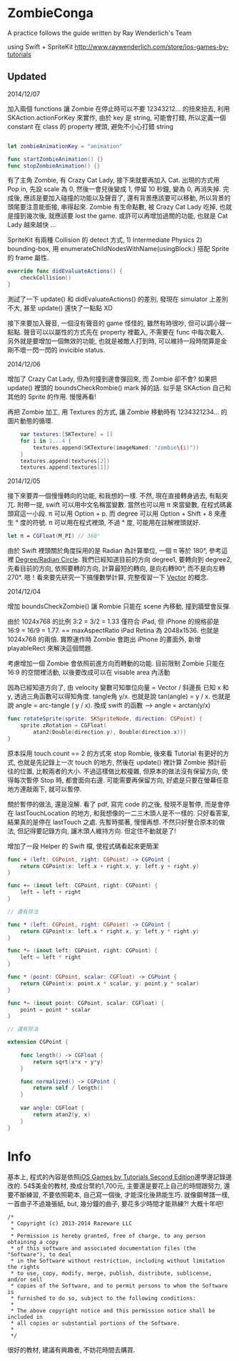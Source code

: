 ZombieConga
===========
A practice follows the guide written by Ray Wenderlich's Team

using Swift + SpriteKit
http://www.raywenderlich.com/store/ios-games-by-tutorials

Updated 
----------------
2014/12/07

加入兩個 functions 讓 Zombie 在停止時可以不要 12343212... 的扭來扭去, 利用 SKAction.actionForKey 來實作, 由於 key 是 string, 可能會打錯, 所以定義一個 constant 在 class 的 property 裡頭, 避免不小心打錯 string

```swift

let zombieAnimationKey = "animation"

func startZombieAnimation() {}
func stopZombieAnimation() {}

```

有了主角 Zombie, 有 Crazy Cat Lady, 接下來就要再加入 Cat. 出現的方式用 Pop in, 先設 scale 為 0, 然後一會兒後變成 1, 停留 10 秒鐘, 變為 0, 再消失掉. 完成後, 應該是要加入碰撞的功能以及聲音了, 還有背景應該要可以移動, 所以背景的頭尾要注意能銜接, 串得起來. Zombie 有生命點數, 被 Crazy Cat Lady 吃掉, 也就是撞到幾次後, 就應該要 lost the game. 或許可以再增加過關的功能, 也就是 Cat Lady 越來越快 ... 

SpriteKit 有兩種 Collision 的 detect 方式, 1) Intermediate Physics 2) bounding-box, 用 enumerateChildNodesWithName(usingBlock:) 搭配 Sprite 的 frame 屬性.

```swift
override func didEvaluateActions() {
    checkCollision()
}
```

測試了一下 update() 和 didEvaluateActions() 的差別, 發現在 simulator 上差別不大, 甚至 update() 還快了一點點 XD

接下來要加入聲音, 一個沒有聲音的 game 怪怪的, 雖然有時很吵, 但可以調小聲一點點. 聲音可以以屬性的方式先在 property 裡載入, 不需要在 func 中每次載入. 另外就是要增加一個無效的功能, 也就是被敵人打到時, 可以維持一段時間算是金剛不壞一閃一閃的 invicible status.

2014/12/06

增加了 Crazy Cat Lady, 但為何撞到邊會彈回來, 而 Zombie 卻不會? 如果把 update() 裡頭的 boundsCheckRombie() mark 掉的話. 似乎是 SKAction 自己和其他的 Sprite 的作用. 慢慢再看!

再把 Zombie 加工, 用 Textures 的方式, 讓 Zombie 移動時有 1234321234... 的圖片動態的循環.

```swift
    var textures:[SKTexture] = []
    for i in 1...4 {
        textures.append(SKTexture(imageNamed: "zombie\(i)"))
    }
    textures.append(textures[2])
    textures.append(textures[1])
```

2014/12/05

接下來要弄一個慢慢轉向的功能, 和我想的一樣. 不然, 現在直接轉身過去, 有點突兀. 附帶一提, swift 可以用中文名稱當變數. 當然也可以用 π 來當變數, 在程式碼裏頭寫這一小段. π 可以用 Option + p. 而 degree 可以用 Option + Shift + 8 來產生 ° 度的符號. π 可以用在程式裡頭, 不過 ° 度, 可能用在註解裡頭就好.

```swift
let π = CGFloat(M_PI) // 360°
```

由於 Swift 裡頭關於角度採用的是 Radian 為計算單位, 一個 π 等於 180°, 參考這裡 [Degree/Radian Circle](http://math.rice.edu/~pcmi/sphere/drg_txt.html). 我們已經知道目前的方向 degree1, 要轉向到 degree2, 先看目前的方向, 依照要轉的方向, 計算最短的轉向, 是向右轉90°, 而不是向左轉270°. 嗯！看來要先研究一下搞懂數學計算, 完整復習一下 [Vector](http://http://www.mathsisfun.com/algebra/vectors.html) 的概念.

2014/12/04 

增加 boundsCheckZombie() 讓 Rombie 只能在 scene 內移動, 撞到牆壁會反彈.

由於 1024x768 的比例 3:2 = 3/2 = 1.33 僅符合 iPad, 
但 iPhone 的規格卻是 16:9 = 16/9 = 1.77. == maxAspectRatio
iPad Retina 為 2048x1536. 也就是 1024x768 的兩倍. 
實際運作時 Zombie 會跑出 iPhone 的畫面外, 
新增 playableRect 來解決這個問題.

考慮增加一個 Zombie 會依照前進方向而轉動的功能.
目前限制 Zombie 只能在 16:9 的空間裡活動, 以後要改成可以在 visable area 內活動

因為已經知道方向了, 由 velocity 變數可知單位向量 = Vector / 斜邊長
已知 x 和 y, 透過三角函數可以得知角度. tangle角 y/x.
也就是說 tan(angle) = y / x.
也就是說 angle = arc-tangle ( y / x).
換成 swift 的函數 --> angle = arctan(y/x)

```swift
func rotateSprite(sprite: SKSpriteNode, direction: CGPoint) { 
    sprite.zRotation = CGFloat(
        atan2(Double(direction.y), Double(direction.x))) 
}
```
原本採用 touch.count == 2 的方式來 stop Rombie, 
後來看 Tutorial 有更好的方式, 也就是先記錄上一次 touch 的地方, 
然後在 update() 裡計算 Zombie 預計前往的位置, 比較兩者的大小. 
不過這樣做比較複雜, 但原本的做法沒有保留方向, 使得每次暫停 Stop 時, 
都會面向右邊. 可能需要再保留方向, 好處是只要在螢幕任意地方連敲兩下, 就可以暫停.

關於暫停的做法, 還是沒解. 看了 pdf, 寫完 code 的之後, 發現不是暫停, 而是會停在 lastTouchLocation 的地方, 和我想像的一二三木頭人是不一樣的. 只好看答案, 結果真的是停在 lastTouch 之處. 先暫時擺著, 慢慢再想. 不然只好整合原本的做法, 但記得要記錄方向, 讓木頭人維持方向. 但定住不動就是了!

增加了一段 Helper 的 Swift 檔, 使程式碼看起來更簡潔

```swift
func + (left: CGPoint, right: CGPoint) -> CGPoint {
    return CGPoint(x: left.x + right.x, y: left.y + right.y)
}

func += (inout left: CGPoint, right: CGPoint) {
    left = left + right
}

// 還有除法

func * (left: CGPoint, right: CGPoint) -> CGPoint {
    return CGPoint(x: left.x * right.x, y: left.y * right.y)
}

func *= (inout left: CGPoint, right: CGPoint) {
    left = left * right
}

func * (point: CGPoint, scalar: CGFloat) -> CGPoint {
    return CGPoint(x: point.x * scalar, y: point.y * scalar)
}

func *= (inout point: CGPoint, scalar: CGFloat) {
    point = point * scalar
}

// 還有除法

extension CGPoint {
    
    func length() -> CGFloat {
        return sqrt(x*x + y*y)
    }

    func normalized() -> CGPoint {
        return self / length()
    }
    
    var angle: CGFloat {
        return atan2(y, x)
    }
}
```

Info
====
基本上, 程式的內容是依照[iOS Games by Tutorials Second Edition](http://www.raywenderlich.com/store/ios-games-by-tutorials)邊學邊記錄邊改的. 54$美金的教材, 換成台幣約1,700元, 主要還是要花上自己的時間跟努力, 還要不斷練習, 不要依照範本, 自己寫一個後, 才能深化後熟能生巧. 就像鋼琴譜一樣, 一首曲子不過幾張紙, but, 幾分鐘的曲子, 要花多少時間才能熟練?! 大概十年吧!

```
/*
 * Copyright (c) 2013-2014 Razeware LLC
 * 
 * Permission is hereby granted, free of charge, to any person obtaining a copy
 * of this software and associated documentation files (the "Software"), to deal
 * in the Software without restriction, including without limitation the rights
 * to use, copy, modify, merge, publish, distribute, sublicense, and/or sell
 * copies of the Software, and to permit persons to whom the Software is
 * furnished to do so, subject to the following conditions:
 * 
 * The above copyright notice and this permission notice shall be included in
 * all copies or substantial portions of the Software.
 * 
 */
 ```

 很好的教材, 建議有興趣者, 不妨花時間去購買.




